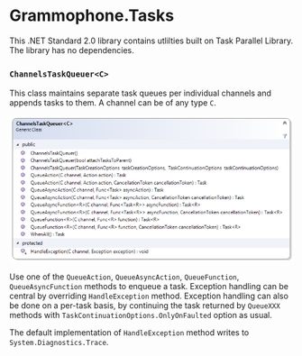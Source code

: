 # Grammophone.Tasks
This .NET Standard 2.0 library contains utlilties built on Task Parallel Library. The library has no dependencies.

### `ChannelsTaskQueuer<C>`
This class maintains separate task queues per individual channels and appends tasks to them.
A channel can be of any type `C`.

![ChannelsTaskQueuer UML diagram](https://github.com/grammophone/Grammophone.Tasks/blob/master/Images/ChannelsTaskQueuer.png)

Use one of the `QueueAction`, `QueueAsyncAction`, `QueueFunction`, `QueueAsyncFunction` methods to enqueue a task.
Exception handling can be central by overriding `HandleException` method.
Exception handling can also be done on a per-task basis, by continuing the task
returned by `QueueXXX` methods with `TaskContinuationOptions.OnlyOnFaulted` option as usual.

The default implementation of `HandleException` method writes to `System.Diagnostics.Trace`.
